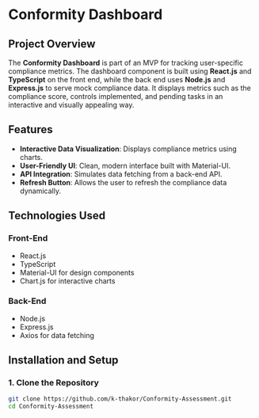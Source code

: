 # Conformity Dashboard

## Project Overview
The **Conformity Dashboard** is part of an MVP for tracking user-specific compliance metrics. The dashboard component is built using **React.js** and **TypeScript** on the front end, while the back end uses **Node.js** and **Express.js** to serve mock compliance data. It displays metrics such as the compliance score, controls implemented, and pending tasks in an interactive and visually appealing way.

## Features
- **Interactive Data Visualization**: Displays compliance metrics using charts.
- **User-Friendly UI**: Clean, modern interface built with Material-UI.
- **API Integration**: Simulates data fetching from a back-end API.
- **Refresh Button**: Allows the user to refresh the compliance data dynamically.

## Technologies Used
### Front-End
- React.js
- TypeScript
- Material-UI for design components
- Chart.js for interactive charts

### Back-End
- Node.js
- Express.js
- Axios for data fetching

## Installation and Setup

### 1. Clone the Repository
```bash
git clone https://github.com/k-thakor/Conformity-Assessment.git
cd Conformity-Assessment
